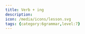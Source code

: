 ```yaml
---
title: Verb + ing
description: 
icon: /media/icons/lesson.svg
tags: {category:6grammar,level:7}
---
```


